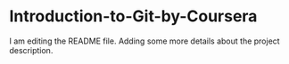 
# Introduction-to-Git-by-Coursera
I am editing the README file. Adding some more details about the project description.
